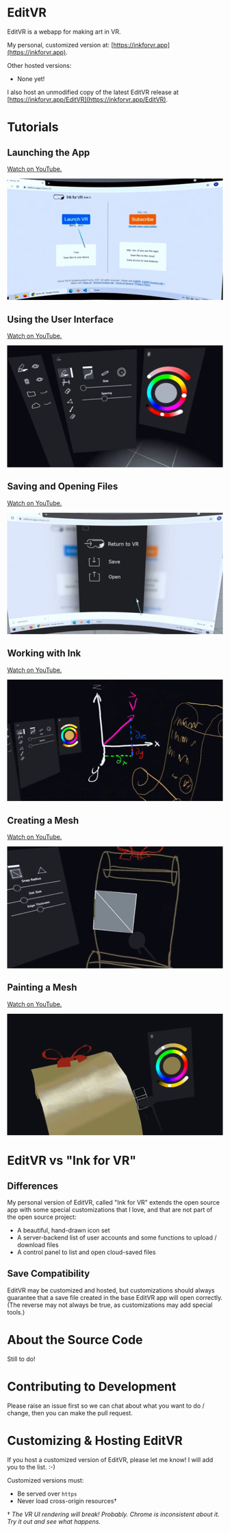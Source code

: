 # EditVR

EditVR is a webapp for making art in VR. 

My personal, customized version at: [https://inkforvr.app](https://inkforvr.app).

Other hosted versions:
- None yet!

I also host an unmodified copy of the latest EditVR release at [https://inkforvr.app/EditVR](https://inkforvr.app/EditVR).

# Tutorials

## Launching the App

[Watch on YouTube.](https://youtu.be/pJyAIPdaLKk)

[![Launching the App](/screenshots/app.png)](https://youtu.be/pJyAIPdaLKk)

## Using the User Interface

[Watch on YouTube.](https://youtu.be/A9khuC_4-VA)

[![Using the User Interface](/screenshots/ui.png)](https://youtu.be/A9khuC_4-VA)

## Saving and Opening Files

[Watch on YouTube.](https://youtu.be/NnMmJ2ilfpY)

[![Saving and Opening Files](/screenshots/files.png)](https://youtu.be/NnMmJ2ilfpY)

## Working with Ink

[Watch on YouTube.](https://youtu.be/-t5YhtaQMrA)

[![Working with Ink](/screenshots/ink.png)](https://youtu.be/NnMmJ2ilfpY)

## Creating a Mesh

[Watch on YouTube.](https://youtu.be/bFb4h8vZEW8)

[![Creating a Mesh](/screenshots/mesh.png)](https://youtu.be/NnMmJ2ilfpY)

## Painting a Mesh

[Watch on YouTube.](https://youtu.be/TUjPk21zkUw)

[![Painting a Mesh](/screenshots/paint.png)](https://youtu.be/TUjPk21zkUw)

# EditVR vs "Ink for VR"

## Differences

My personal version of EditVR, called "Ink for VR" extends the open source app with some special customizations that I love, and that are not part of the open source project:
- A beautiful, hand-drawn icon set
- A server-backend list of user accounts and some functions to upload / download files
- A control panel to list and open cloud-saved files

## Save Compatibility

EditVR may be customized and hosted, but customizations should always guarantee that a save file created in the base EditVR app will open correctly. (The reverse may not always be true, as customizations may add special tools.)

# About the Source Code

Still to do!

# Contributing to Development

Please raise an issue first so we can chat about what you want to do / change, then you can make the pull request.

# Customizing & Hosting EditVR

If you host a customized version of EditVR, please let me know! I will add you to the list. :-)

Customized versions must:
- Be served over `https`
- Never load cross-origin resources† 

 † *The VR UI rendering will break! Probably. Chrome is inconsistent about it. Try it out and see what happens.*
